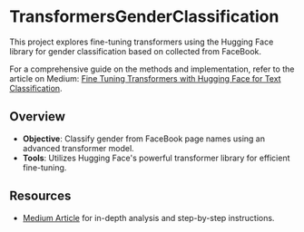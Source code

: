 # TransformersGenderClassification

This project explores fine-tuning transformers using the Hugging Face library for gender classification based on collected from FaceBook.

For a comprehensive guide on the methods and implementation, refer to the article on Medium: [Fine Tuning Transformers with Hugging Face for Text Classification]([https://medium.com/@AI_MLwithJonny/fine-tuning-transformers-with-hugging-face-for-text-classification-a10d1b05f961](https://medium.com/@AI_MLwithJonny/fine-tuning-transformers-with-hugging-face-for-text-classification-a10d1b05f961)).

## Overview

- **Objective**: Classify gender from FaceBook page names using an advanced transformer model.
- **Tools**: Utilizes Hugging Face's powerful transformer library for efficient fine-tuning.

## Resources

- [Medium Article]([https://medium.com/@AI_MLwithJonny/fine-tuning-transformers-with-hugging-face-for-text-classification-a10d1b05f961](https://medium.com/@AI_MLwithJonny/fine-tuning-transformers-with-hugging-face-for-text-classification-a10d1b05f961)) for in-depth analysis and step-by-step instructions.

